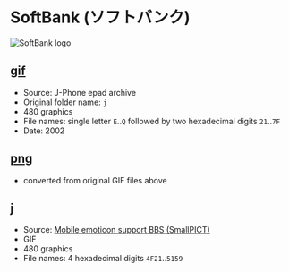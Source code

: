 # SoftBank (ソフトバンク) #

![SoftBank logo](../img/softbank_logo.png)

## [gif](gif/) ##

- Source: J-Phone epad archive
- Original folder name: `j`
- 480 graphics
- File names: single letter `E`..`Q` followed by two hexadecimal digits `21`..`7F`
- Date: 2002

## [png](png/) ##

- converted from original GIF files above

## [j](j/) ##

- Source: [Mobile emoticon support BBS (SmallPICT)](http://wap2.jp/download/spict/index.html)
- GIF
- 480 graphics
- File names: 4 hexadecimal digits `4F21`..`5159`
